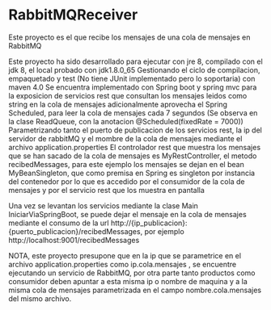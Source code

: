 # RabbitMQReceiver
Este proyecto es el que recibe los mensajes de una cola de mensajes en RabbitMQ

Este proyecto ha sido desarrollado para ejecutar con jre 8, compilado con el jdk 8, el local probado con jdk1.8.0_65
Gestionando el ciclo de compilacion, empaquetado y test (No tiene JUnit implementado pero lo soportaria) con maven 4.0
Se encuentra implementado con Spring boot y spring mvc para la exposicion de servicios rest que consultan los mensajes leidos como string en la cola de mensajes
adicionalmente aprovecha el Spring Scheduled, para leer la cola de mensajes cada 7 segundos (Se observa en la clase ReadQueue, con la anotacion @Scheduled(fixedRate = 7000))
Parametrizando tanto el puerto de publicacion de los servicios rest, la ip del servidor de rabbitMQ y el mombre de la cola de mensajes mediante el archivo application.properties
El controlador rest que muestra los mensajes que se han sacado de la cola de mensajes es MyRestController, el metodo recibedMessages, para este ejemplo los mensajes
se dejan en el bean MyBeanSingleton, que como premisa en Spring es singleton por instancia del contenedor por lo que es accedido por el consumidor de la cola de mensajes
y por el servicio rest que los muestra en pantalla

Una vez se levantan los servicios mediante la clase Main IniciarViaSpringBoot, se puede dejar el mensaje en la cola de mensajes mediante el consumo de la
url http://{ip_publicacion}:{puerto_publicacion}/recibedMessages, por ejemplo http://localhost:9001/recibedMessages

NOTA, este proyecto presupone que en la ip que se parametrice en el archivo application.properties como ip.cola.mensajes , se encuentre ejecutando un servicio de
RabbitMQ, por otra parte tanto productos como consumidor deben apuntar a esta misma ip o nombre de maquina y a la misma cola de mensajes parametrizada en el
campo nombre.cola.mensajes del mismo archivo.

